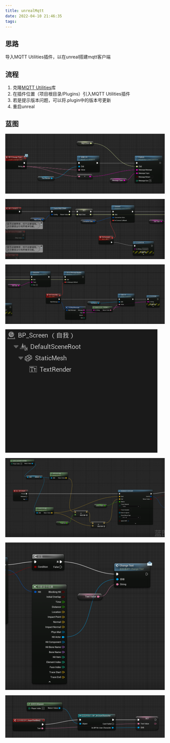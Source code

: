 ```yaml
---
title: unrealMqtt
date: 2022-04-10 21:46:35
tags:
---
```

## 思路

导入MQTT Utilities插件，以在unreal搭建mqtt客户端

<!-- more -->

## 流程

1. 克隆[MQTT Utilities](https://github.com/NinevaStudios/mqtt-utilities-unreal)库
2. 在插件位置（项目根目录/Plugins）引入MQTT Utilities插件
3. 若是提示版本问题，可以将.plugin中的版本号更新
4. 重启unreal

## 蓝图

![BP_ScreenBP1](https://raw.githubusercontent.com/springfieldpsk/finalTestStore/master/pic/BP_ScreenBP1.png)

![BP_ScreenBP2](https://raw.githubusercontent.com/springfieldpsk/finalTestStore/master/pic/BP_ScreenBP2.png)

![BP_ScreenBP3](https://raw.githubusercontent.com/springfieldpsk/finalTestStore/master/pic/BP_ScreenBP3.png)

![BP_ScreenComTree](https://raw.githubusercontent.com/springfieldpsk/finalTestStore/master/pic/BP_ScreenComTree.png)

![BPuser1](https://raw.githubusercontent.com/springfieldpsk/finalTestStore/master/pic/BPuser1.png)

![BPuser2](https://raw.githubusercontent.com/springfieldpsk/finalTestStore/master/pic/BPuser2.png)

![BPW1](https://raw.githubusercontent.com/springfieldpsk/finalTestStore/master/pic/BPW1.png)